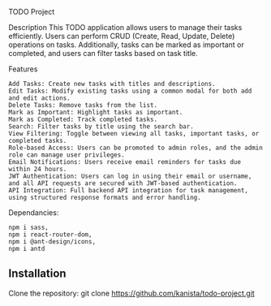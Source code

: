 TODO Project

Description
This TODO application allows users to manage their tasks efficiently. Users can perform CRUD (Create, Read, Update, Delete) operations on tasks. Additionally, tasks can be marked as important or completed, and users can filter tasks based on task title.

Features
```
Add Tasks: Create new tasks with titles and descriptions.
Edit Tasks: Modify existing tasks using a common modal for both add and edit actions.
Delete Tasks: Remove tasks from the list.
Mark as Important: Highlight tasks as important.
Mark as Completed: Track completed tasks.
Search: Filter tasks by title using the search bar.
View Filtering: Toggle between viewing all tasks, important tasks, or completed tasks.
Role-based Access: Users can be promoted to admin roles, and the admin role can manage user privileges.
Email Notifications: Users receive email reminders for tasks due within 24 hours.
JWT Authentication: Users can log in using their email or username, and all API requests are secured with JWT-based authentication.
API Integration: Full backend API integration for task management, using structured response formats and error handling.
```
Dependancies: 
```
npm i sass,
npm i react-router-dom,
npm i @ant-design/icons,
npm i antd
```
## Installation
Clone the repository:
  git clone https://github.com/kanista/todo-project.git

   
